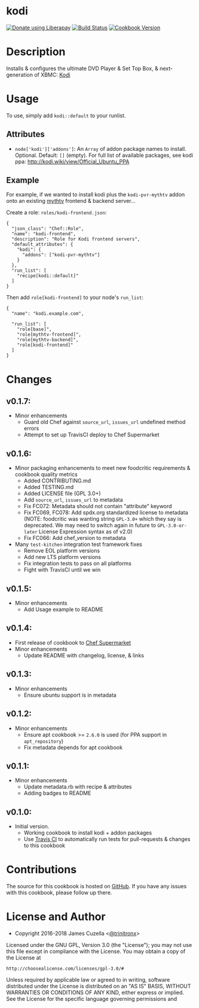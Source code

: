 # kodi
<noscript><a href="https://liberapay.com/trinitronx/donate"><img alt="Donate using Liberapay" src="https://liberapay.com/assets/widgets/donate.svg"></a></noscript>
[![Build Status](https://img.shields.io/travis/trinitronx/kodi.svg)](https://travis-ci.org/trinitronx/kodi-cookbook)
[![Cookbook Version](http://img.shields.io/cookbook/v/kodi.svg)](https://supermarket.chef.io/cookbooks/kodi)

Description
===========

Installs & configures the ultimate DVD Player & Set Top Box, & next-generation of XBMC: [Kodi][1]

Usage
======
To use, simply add `kodi::default` to your runlist.

Attributes
----------

 - `node['kodi']['addons']`: An `Array` of addon package names to install. Optional. Default: `[]` (empty). For full list of available packages, see kodi ppa: http://kodi.wiki/view/Official_Ubuntu_PPA

Example
-------

For example, if we wanted to install kodi plus the `kodi-pvr-mythtv` addon onto an existing [mythtv][4] frontend & backend server...

Create a role: `roles/kodi-frontend.json`:

    {
      "json_class": "Chef::Role",
      "name": "kodi-frontend",
      "description": "Role for Kodi frontend servers",
      "default_attributes": {
        "kodi": {
          "addons": ["kodi-pvr-mythtv"]
        }
      },
      "run_list": [
        "recipe[kodi::default]"
      ]
    }

Then add `role[kodi-frontend]` to your node's `run_list`:

    {
      "name": "kodi.example.com",
      
      "run_list": [
        "role[base]",
        "role[mythtv-frontend]",
        "role[mythtv-backend]",
        "role[kodi-frontend]"
      ]
    }
    


Changes
=======

## v0.1.7:

* Minor enhancements
  * Guard old Chef against `source_url`, `issues_url` undefined method errors
  * Attempt to set up TravisCI deploy to Chef Supermarket

## v0.1.6:

* Minor packaging enhancements to meet new foodcritic requirements & cookbook quality metrics
  * Added CONTRIBUTING.md
  * Added TESTING.md
  * Added LICENSE file (GPL 3.0+)
  * Add `source_url`, `issues_url` to metadata
  * Fix FC072: Metadata should not contain "attribute" keyword
  * Fix FC069, FC078: Add spdx.org standardized license to metadata (NOTE: foodcritic was wanting string `GPL-3.0+` which they say is deprecated. We may need to switch again in future to `GPL-3.0-or-later` License Expression syntax as of v2.0)
  * Fix FC066: Add chef_version to metadata
* Many `test-kitchen` integration test framework fixes
  * Remove EOL platform versions
  * Add new LTS platform versions
  * Fix integration tests to pass on all platforms
  * Fight with TravisCI until we win

## v0.1.5:

* Minor enhancements
  * Add Usage example to README

## v0.1.4:

* First release of cookbook to [Chef Supermarket][2]
* Minor enhancements
  * Update README with changelog, license, & links

## v0.1.3:

* Minor enhancements
  * Ensure ubuntu support is in metadata

## v0.1.2:

* Minor enhancements
  * Ensure apt cookbook >= `2.6.0` is used (for PPA support in `apt_repository`)
  * Fix metadata depends for apt cookbook

## v0.1.1:

* Minor enhancements
  * Update metadata.rb with recipe & attributes
  * Adding badges to README

## v0.1.0:

* Initial version.
  * Working cookbook to install kodi + addon packages
  * Use [Travis CI](http://travis-ci.org) to automatically run tests for pull-requests & changes to this cookbook

Contributions
======

The source for this cookbook is hosted on
[GitHub](https://github.com/trinitronx/kodi-cookbook). If you have any issues with
this cookbook, please follow up there.

License and Author
==================

* Copyright 2016-2018 James Cuzella <[@trinitronx][3]>


Licensed under the GNU GPL, Version 3.0 (the "License");
you may not use this file except in compliance with the License.
You may obtain a copy of the License at

    http://choosealicense.com/licenses/gpl-3.0/#

Unless required by applicable law or agreed to in writing, software
distributed under the License is distributed on an "AS IS" BASIS,
WITHOUT WARRANTIES OR CONDITIONS OF ANY KIND, either express or implied.
See the License for the specific language governing permissions and

[1]: http://kodi.tv/
[2]: https://supermarket.chef.io/cookbooks/kodi
[3]: https://github.com/trinitronx
[4]: https://supermarket.chef.io/cookbooks/mythtv

